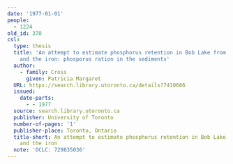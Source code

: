 ```yaml
---
date: '1977-01-01'
people:
  - 1224
old_id: 370
csl:
  type: thesis
  title: 'An attempt to estimate phosphorus retention in Bob Lake from iron retention
    and the iron: phosporus ration in the sediments'
  author:
    - family: Cross
      given: Patricia Margaret
  URL: https://search.library.utoronto.ca/details?7410686
  issued:
    date-parts:
      - - 1977
  source: search.library.utoronto.ca
  publisher: University of Toronto
  number-of-pages: '1'
  publisher-place: Toronto, Ontario
  title-short: An attempt to estimate phosphorus retention in Bob Lake from iron retention
    and the iron
  note: 'OCLC: 729835036'
---
```

